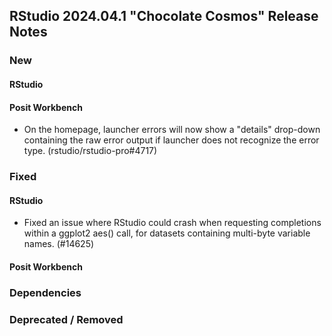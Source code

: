 ## RStudio 2024.04.1 "Chocolate Cosmos" Release Notes


### New

#### RStudio

#### Posit Workbench

- On the homepage, launcher errors will now show a "details" drop-down containing the raw error output if launcher does not recognize the error type. (rstudio/rstudio-pro#4717)

### Fixed

#### RStudio

- Fixed an issue where RStudio could crash when requesting completions within a ggplot2 aes() call, for datasets containing multi-byte variable names. (#14625)


#### Posit Workbench


### Dependencies


### Deprecated / Removed

